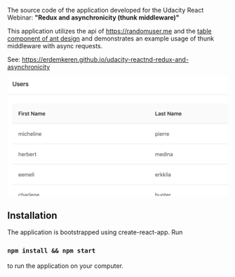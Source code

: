 The source code of the application developed for the Udacity React Webinar: **"Redux and asynchronicity (thunk middleware)"**

This application utilizes the api of https://randomuser.me and the [table component of ant design](https://ant.design/components/table/)
and demonstrates an example usage of thunk middleware with async requests.

See: https://erdemkeren.github.io/udacity-reactnd-redux-and-asynchronicity

![App screenshot](screenshot.png?raw=true "Screenshot")


## Installation

The application is bootstrapped using create-react-app. Run 

### `npm install && npm start`

to run the application on your computer.
